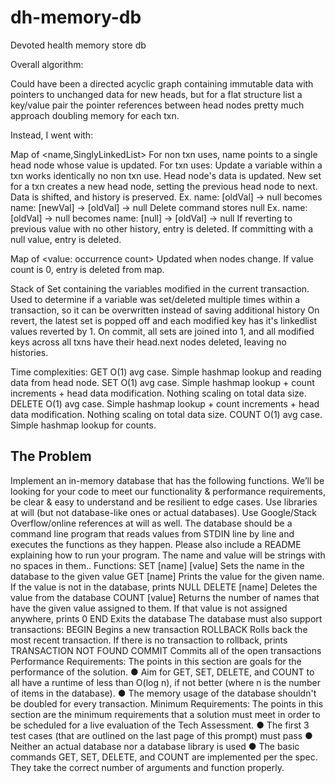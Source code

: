 # dh-memory-db
Devoted health memory store db

Overall algorithm:

Could have been a directed acyclic graph containing immutable data with pointers to unchanged data for new heads, 
but for a flat structure list a key/value pair the pointer references between head nodes pretty much approach doubling memory for each txn.

Instead, I went with:

Map of <name,SinglyLinkedList<value>>
    For non txn uses, name points to a single head node whose value is updated.
    For txn uses:
        Update a variable within a txn works identically no non txn use. Head node's data is updated.
        New set for a txn creates a new head node, setting the previous head node to next. Data is shifted, and history is preserved.
            Ex. name: [oldVal] -> null    becomes name: [newVal] -> [oldVal] -> null
        Delete command stores null
            Ex. name: [oldVal] -> null    becomes name: [null] -> [oldVal] -> null
    If reverting to previous value with no other history, entry is deleted.
    If committing with a null value, entry is deleted.

Map of <value: occurrence count>
    Updated when nodes change.
    If value count is 0, entry is deleted from map.

Stack of Set<string> containing the variables modified in the current transaction.
    Used to determine if a variable was set/deleted multiple times within a transaction,
        so it can be overwritten instead of saving additional history
    On revert, the latest set is popped off and each modified key has it's linkedlist values reverted by 1.
    On commit, all sets are joined into 1, and all modified keys across all txns have their head.next nodes deleted, leaving no histories.

Time complexities:
GET
    O(1) avg case. Simple hashmap lookup and reading data from head node.
SET
    O(1) avg case. Simple hashmap lookup + count increments + head data modification. Nothing scaling on total data size.
DELETE
    O(1) avg case. Simple hashmap lookup + count increments + head data modification. Nothing scaling on total data size.
COUNT
    O(1) avg case. Simple hashmap lookup for counts.




## The Problem
Implement an in-memory database that has the following functions. We’ll be looking for your code to meet our functionality & performance requirements, be clear & easy to understand and be resilient to edge cases. Use libraries at will (but not database-like ones or actual databases). Use Google/Stack Overflow/online references at will as well. 
The database should be a command line program that reads values from STDIN line by line and executes the functions as they happen. Please also include a README explaining how to run your program. 
The name and value will be strings with no spaces in them.. 
Functions: 
SET [name] [value] 
Sets the name in the database to the given value 
GET [name] 
Prints the value for the given name. If the value is not in the database, prints NULL 
DELETE [name] 
Deletes the value from the database 
COUNT [value] 
Returns the number of names that have the given value assigned to them. If that value is not assigned anywhere, prints 0 
END 
Exits the database 
The database must also support transactions: 
BEGIN 
Begins a new transaction 
ROLLBACK 
Rolls back the most recent transaction. If there is no transaction to rollback, prints TRANSACTION NOT FOUND 
COMMIT 
Commits all of the open transactions 
Performance Requirements: 
The points in this section are goals for the performance of the solution. 
● Aim for GET, SET, DELETE, and COUNT to all have a runtime of less than O(log n), if not better (where n is the number of items in the database). 
● The memory usage of the database shouldn't be doubled for every transaction. Minimum Requirements:
The points in this section are the minimum requirements that a solution must meet in order to be scheduled for a live evaluation of the Tech Assessment. 
● The first 3 test cases (that are outlined on the last page of this prompt) must pass ● Neither an actual database nor a database library is used 
● The basic commands GET, SET, DELETE, and COUNT are implemented per the spec. They take the correct number of arguments and function properly.